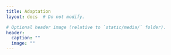 ```yaml
---
title: Adaptation
layout: docs  # Do not modify.

# Optional header image (relative to `static/media/` folder).
header:
  caption: ""
  image: ""
---
```



